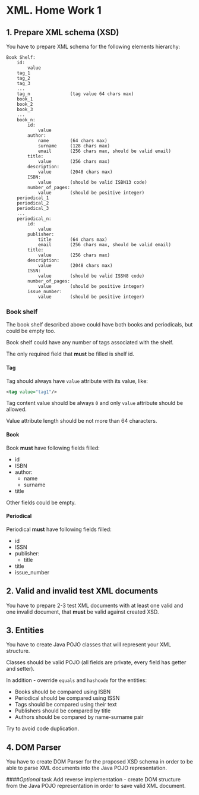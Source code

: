 XML. Home Work 1
===============
1\. Prepare XML schema (XSD)
---------------
You have to prepare XML schema for the following elements hierarchy:
```
Book Shelf:
    id:
        value
    tag_1
    tag_2
    tag_3
    ...
    tag_n               (tag value 64 chars max)
    book_1
    book_2
    book_3
    ...
    book_n:
        id:
            value
        author:
            name        (64 chars max)
            surname     (128 chars max)
            email       (256 chars max, should be valid email)
        title:
            value       (256 chars max)
        description:
            value       (2048 chars max)
        ISBN:
            value       (should be valid ISBN13 code)
        number_of_pages:
            value       (should be positive integer)
    periodical_1
    periodical_2
    periodical_3
    ...
    periodical_n:
        id:
            value
        publisher:
            title       (64 chars max)
            email       (256 chars max, should be valid email)
        title:
            value       (256 chars max)
        description:
            value       (2048 chars max)
        ISSN:
            value       (should be valid ISSN8 code)
        number_of_pages:
            value       (should be positive integer)
        issue_number:
            value       (should be positive integer)
```

### Book shelf
The book shelf described above could have both books and periodicals,
but could be empty too.

Book shelf could have any number of tags associated with the shelf.

The only required field that **must** be filled is shelf id.

#### Tag

Tag should always have `value` attribute with its value, like:
```xml
<tag value="tag1"/>
```
Tag content value should be always `0` and only `value` attribute should be allowed.

Value attribute length should be not more than 64 characters.

#### Book

Book **must** have following fields filled:
* id
* ISBN
* author:
    * name
    * surname
* title

Other fields could be empty.

#### Periodical

Periodical **must** have following fields filled:
* id
* ISSN
* publisher:
    * title
* title
* issue_number

2\. Valid and invalid test XML documents
-----------

You have to prepare 2-3 test XML documents with at least one valid and
one invalid document, that **must** be valid against created XSD.

3\. Entities
-----------

You have to create Java POJO classes that will represent your XML structure.

Classes should be valid POJO (all fields are private, every field has getter and setter).

In addition - override `equals` and `hashcode` for the entities:
* Books should be compared using ISBN
* Periodical should be compared using ISSN
* Tags should be compared using their text
* Publishers should be compared by title
* Authors should be compared by name-surname pair

Try to avoid code duplication.

4\. DOM Parser
-----------
You have to create DOM Parser for the proposed XSD schema in order to be 
able to parse XML documents into the Java POJO representation.

####*Optional* task
Add reverse implementation - create DOM structure from the Java POJO representation in order to
save valid XML document.